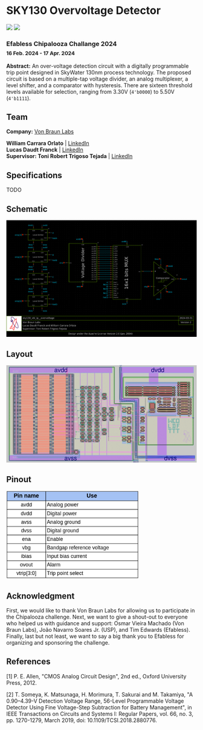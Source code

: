 # SKY130 Overvoltage Detector
[![](https://img.shields.io/badge/License-Apache%202.0-blue)](https://opensource.org/licenses/Apache-2.0)
[![](https://img.shields.io/badge/Technology-sky130A-brightgreen)](https://skywater-pdk.readthedocs.io/en/main/)


### Efabless Chipalooza Challange 2024 <br><sub>16 Feb. 2024 - 17 Apr. 2024</sub>
**Abstract:** An over-voltage detection circuit with a digitally programmable trip point designed in SkyWater 130nm process technology. The proposed circuit is based on a multiple-tap voltage divider, an analog multiplexer, a level shifter, and a comparator with hysteresis. There are sixteen threshold levels available for selection, ranging from 3.30V (`4'b0000`) to 5.50V (`4'b1111`).

## Team 
**Company:** [Von Braun Labs](https://wvblabs.com.br/)

**William Carrara Orlato** | [LinkedIn](https://www.linkedin.com/in/william-carrara-orlato-67a2a1274/)<br>
**Lucas Daudt Franck** | [LinkedIn](https://www.linkedin.com/in/ldfranck/)<br>
**Supervisor: Toni Robert Trigoso Tejada** | [LinkedIn](https://www.linkedin.com/in/trigosot/)

## Specifications
TODO

## Schematic
<img src="imgs/schematic.png" width="750"/>

## Layout
<img src="imgs/layout.png" width="750"/>

## Pinout
<img src="imgs/pinout.png" width="350"/>

## Acknowledgment 
First, we would like to thank Von Braun Labs for allowing us to participate in the Chipalooza challenge. Next, we want to give a shout-out to everyone who helped us with guidance and support: Osmar Vieira Machado (Von Braun Labs), João Navarro Soares Jr. (USP), and Tim Edwards (Efabless). Finally, last but not least, we want to say a big thank you to Efabless for organizing and sponsoring the challenge.

## References
[1] P. E. Allen, "CMOS Analog Circuit Design", 2nd ed., Oxford University Press, 2012.

[2] T. Someya, K. Matsunaga, H. Morimura, T. Sakurai and M. Takamiya, "A 0.90–4.39-V Detection Voltage Range, 56-Level Programmable Voltage Detector Using Fine Voltage-Step Subtraction for Battery Management", in IEEE Transactions on Circuits and Systems I: Regular Papers, vol. 66, no. 3, pp. 1270-1279, March 2019, doi: 10.1109/TCSI.2018.2880776.
